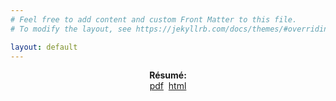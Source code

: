 ```yaml
---
# Feel free to add content and custom Front Matter to this file.
# To modify the layout, see https://jekyllrb.com/docs/themes/#overriding-theme-defaults

layout: default
---
```

<div align="center">
<b>Résumé:</b><br>
<a href="assets/jay_carman_resume.pdf">pdf</a>&nbsp;&nbsp;<a href="assets/jay_carman_resume.html">html</a>
</div>
